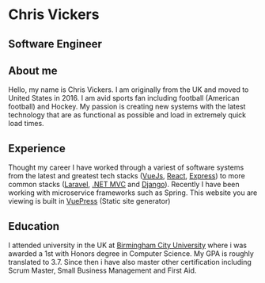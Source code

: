 # Chris Vickers
## Software Engineer

## About me
Hello, my name is Chris Vickers. I am originally from the UK and 
moved to United States in 2016. I am avid sports fan 
including football (American football) and Hockey. 
My passion is creating new systems with the latest technology 
that are as functional as possible and 
load in extremely quick load times.

## Experience
Thought my career I have worked through a variest of software systems
from the latest and greatest tech stacks 
([VueJs](https://vuejs.org/), 
[React](https://reactjs.org/), 
[Express](https://expressjs.com/)) to more common stacks 
([Laravel](http://laravel.com/), 
[.NET MVC](https://dotnet.microsoft.com/apps/aspnet/mvc) and 
[Django](https://www.djangoproject.com/)). 
Recently I have been working with microservice 
frameworks such as Spring. 
This website you are viewing is 
built in [VuePress](https://vuepress.vuejs.org/) 
(Static site generator)  

## Education
I attended university in the UK at [Birmingham City University](http://bcu.ac.uk/) where
i was awarded a 1st with Honors degree in Computer Science. 
My GPA is roughly translated to 3.7. Since then i have also master other certification
including Scrum Master, Small Business Management and First Aid.